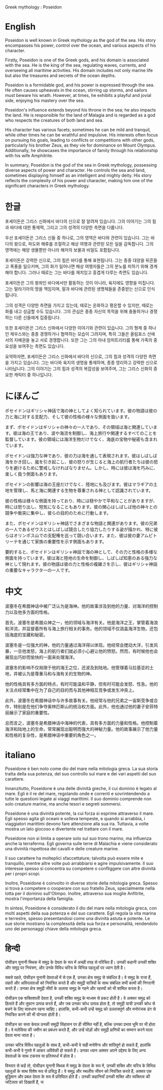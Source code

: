 Greek mythology : Poseidon

# English

Poseidon is well known in Greek mythology as the god of the sea. His story encompasses his power, control over the ocean, and various aspects of his character.

Firstly, Poseidon is one of the Greek gods, and his domain is associated with the sea. He is the king of the sea, regulating waves, currents, and overseeing all maritime activities. His domain includes not only marine life but also the treasures and secrets of the ocean depths.

Poseidon is a formidable god, and his power is expressed through the sea. He often causes upheavals in the ocean, stirring up storms, and sailors must beware his wrath. However, at times, he exhibits a playful and jovial side, enjoying his mastery over the sea.

Poseidon's influence extends beyond his throne in the sea; he also impacts the land. He is responsible for the land of Malagia and is regarded as a god who respects the creatures of both land and sea.

His character has various facets; sometimes he can be mild and tranquil, while other times he can be wrathful and impulsive. His interests often focus on pursuing his goals, leading to conflicts or competitions with other gods, particularly his brother Zeus, as they vie for dominance on Mount Olympus. Additionally, he showcases the importance of family through his relationship with his wife Amphitrite.

In summary, Poseidon is the god of the sea in Greek mythology, possessing diverse aspects of power and character. He controls the sea and land, sometimes displaying himself as an intelligent and mighty deity. His story reflects the complexity of his power and character, making him one of the significant characters in Greek mythology.

# 한글

포세이돈은 그리스 신화에서 바다의 신으로 잘 알려져 있습니다. 그의 이야기는 그의 힘과 바다에 대한 통제력, 그리고 그의 성격의 다양한 측면을 다룹니다.

우선 포세이돈은 그리스 신들 중 하나로, 그의 영역은 바다와 관련이 있습니다. 그는 바다의 왕으로, 파도와 해류를 조절하고 해상 여행과 관련된 모든 일을 감독합니다. 그의 영역에는 해양 생물뿐만 아니라 해저의 보물과 비밀도 포함됩니다.

포세이돈은 강력한 신으로, 그의 힘은 바다를 통해 표현됩니다. 그는 종종 대양을 뒤흔들고 폭풍을 일으키며, 그의 화가 일어나면 해상 여행자들은 그의 분노를 피하기 위해 경계해야 합니다. 그러나 때로는 그는 바다를 재치있고 흥겹게 다루는 측면도 있습니다.

포세이돈은 그의 왕좌인 바다에서만 활동하는 것이 아니라, 육지에도 영향을 미칩니다. 그는 말라기아의 땅을 책임지며, 말과 바다에 관련된 생명체들을 존중받는 신으로 인식됩니다.

그의 성격은 다양한 측면을 가지고 있는데, 때로는 온화하고 평온할 수 있지만, 때로는 화를 내고 성급할 수도 있습니다. 그의 관심은 종종 자신의 목적을 위해 충돌하거나 경쟁하는 다른 신들에게 집중됩니다.

또한 포세이돈은 그리스 신화에서 다양한 이야기와 관련이 있습니다. 그의 형제 중 하나인 제우스와는 종종 경쟁하거나 협력하는 모습이 그려지며, 특히 그들은 올림포스 산에서의 지배권을 놓고 서로 경쟁합니다. 또한 그는 그의 아내 암피트리티를 통해 가족의 중요성을 보여주는 측면도 있습니다.

요약하자면, 포세이돈은 그리스 신화에서 바다의 신으로, 그의 힘과 성격의 다양한 측면을 가지고 있습니다. 그는 바다와 육지의 생명을 통제하며, 종종 영리하고 강력한 신으로 나타납니다. 그의 이야기는 그의 힘과 성격의 복잡성을 보여주며, 그는 그리스 신화의 중요한 캐릭터 중 하나입니다.

# にほんご

ポセイドンはギリシャ神話で海の神としてよく知られています。彼の物語は彼の力と海に対する支配力、そして彼の性格の様々な側面を扱います。

まず、ポセイドンはギリシャの神々の一人であり、その領域は海と関連しています。彼は海の王であり、波や海流を制御し、海上旅行や関連するすべてのことを監督しています。彼の領域には海洋生物だけでなく、海底の宝物や秘密も含まれています。

ポセイドンは強力な神であり、彼の力は海を通して表現されます。彼はしばしば海をかき回し、嵐を引き起こし、彼の怒りが生じると海上の航行者たちは彼の怒りを避けるために警戒しなければなりません。しかし、時には彼は海を巧みに、楽しく扱う側面もあります。

ポセイドンの影響は海の王座だけでなく、陸地にも及びます。彼はマラギアの土地を管理し、馬と海に関連する生物を尊重される神として認識されています。

彼の性格は様々な側面を持っており、時には穏やかで平和なことがありますが、時には怒り出し、短気になることもあります。彼の関心はしばしば他の神々との競争や衝突に集中し、彼らの目的のために行動します。

また、ポセイドンはギリシャ神話でさまざまな物語と関連があります。彼の兄弟の一人であるゼウスとはしばしば競合したり協力したりする姿が描かれ、特に彼らはオリンポス山での支配権を巡って競い合います。また、彼は彼の妻アムピトリーテを通じて家族の重要性を示す側面もあります。

要約すると、ポセイドンはギリシャ神話で海の神として、その力と性格の多様な側面を持っています。彼は海と陸地の生命を制御し、しばしば知恵のある強力な神として現れます。彼の物語は彼の力と性格の複雑さを示し、彼はギリシャ神話の重要なキャラクターの一人です。

# 中文

波塞冬在希腊神话中被广泛认为是海神。他的故事涉及到他的力量、对海洋的控制力以及他多方面的性格。

首先，波塞冬是希腊众神之一，他的领域与海洋有关。他是海洋之王，掌管着海浪和洋流，并监督着所有与海上旅行相关的事务。他的领域不仅涵盖海洋生物，还包括海底的宝藏和秘密。

波塞冬是一位强大的神，他的力量通过海洋得以体现。他经常会搅动大洋，引发风暴，一旦他发怒，海上的航行者们就必须小心避让他的愤怒。然而，有时候他也会展现出巧妙而愉快的一面来处理海洋。

波塞冬的影响不仅局限于他的海王之位，还波及到陆地。他管理着马拉基亚的土地，并被认为是尊重马和与海有关的生物的神。

他的性格具有多方面的特点，有时可能温和平静，但有时可能会发怒、性急。他的关注点经常集中在为了自己的目的而与其他神相互竞争或发生冲突上。

此外，波塞冬在希腊神话中与许多故事有关。他经常与他的兄弟之一宙斯竞争或合作，特别是在他们争夺奥林匹斯山的统治权方面。此外，他也通过他的妻子安菲特丽展示了家庭的重要性。

总而言之，波塞冬是希腊神话中海神的代表，具有多方面的力量和性格。他控制着海洋和陆地上的生命，常常展现出聪明而强大的神秘力量。他的故事展示了他力量和性格的复杂性，是希腊神话中重要的角色之一。

# italiano

Poseidone è ben noto come dio del mare nella mitologia greca. La sua storia tratta della sua potenza, del suo controllo sul mare e dei vari aspetti del suo carattere.

Innanzitutto, Poseidone è una delle divinità greche, il cui dominio è legato al mare. Egli è il re del mare, regolando onde e correnti e sovrintendendo a tutte le questioni legate ai viaggi marittimi. Il suo dominio comprende non solo creature marine, ma anche tesori e segreti sommersi.

Poseidone è una divinità potente, la cui forza si esprime attraverso il mare. Egli spesso agita gli oceani e solleva tempeste, e quando si arrabbia, i viaggiatori marittimi devono fare attenzione alla sua ira. Tuttavia, a volte mostra un lato giocoso e divertente nel trattare con il mare.

Poseidone non si limita a operare solo sul suo trono marino, ma influenza anche la terraferma. Egli governa sulle terre di Malachia e viene considerato una divinità rispettosa dei cavalli e delle creature marine.

Il suo carattere ha molteplici sfaccettature; talvolta può essere mite e tranquillo, mentre altre volte può arrabbiarsi e agire impulsivamente. Il suo interesse spesso si concentra su competere o confliggere con altre divinità per i propri scopi.

Inoltre, Poseidone è coinvolto in diverse storie della mitologia greca. Spesso si trova a competere o cooperare con suo fratello Zeus, specialmente nella lotta per il dominio sull'Olimpo. Inoltre, attraverso sua moglie Anfitrite, mostra l'importanza della famiglia.

In sintesi, Poseidone è considerato il dio del mare nella mitologia greca, con molti aspetti della sua potenza e del suo carattere. Egli regola la vita marina e terrestre, spesso presentandosi come una divinità astuta e potente. Le sue storie mostrano la complessità della sua forza e personalità, rendendolo uno dei personaggi chiave della mitologia greca.

# हिन्दी

पोसीडन यूनानी मिथक में समुद्र के देवता के रूप में अच्छी तरह से परिचित हैं। उनकी कहानी उनकी शक्ति और समुद्र पर नियंत्रण, और उनके विविध चरित्र के विभिन्न पहलुओं पर ध्यान देती है।

सबसे पहले, पोसीडन यूनानी देवताओं में से एक हैं, उनका क्षेत्र समुद्र से संबंधित है। वे समुद्र के राजा हैं, लहरों और अविरलताओं को नियंत्रित करते हैं और समुद्री यात्रियों के साथ संबंधित सभी कामों की निगरानी करते हैं। उनका क्षेत्र समुद्री जीवों के अलावा समुद्र के गहने और रहस्यों को भी शामिल करता है।

पोसीडन एक शक्तिशाली देवता है, उनकी शक्ति समुद्र के माध्यम से प्रकट होती है। वे अक्सर समुद्र को हिलाते हैं और तूफान उत्पन्न करते हैं, और जब उनका क्रोध उत्पन्न होता है, तो समुद्री यात्री उनकी क्रोध से बचने के लिए सावधान रहना चाहिए। हालांकि, कभी-कभी उन्हें समुद्र को उल्लासपूर्ण और मनोरंजक ढंग से नियंत्रित करने की भी योग्यता होती है।

पोसीडन का सत्ता केवल उनकी समुद्री सिंहासन पर ही सीमित नहीं है, बल्कि उनका प्रभाव भूमि पर भी होता है। वे मलेसिया की जमीन का प्रबंधन करते हैं, और उन्हें घोड़ों और समुद्री प्राणियों का सम्मान करने वाला देवता माना जाता है।

उनका चरित्र विविध पहलुओं के साथ है, कभी-कभी वे सही मनोवैग्य और शांतिपूर्ण हो सकते हैं, हालांकि कभी-कभी वे गुस्से में आकर अविवेकी हो सकते हैं। उनका ध्यान अक्सर अपने उद्देश्य के लिए अन्य देवताओं के साथ टकराव या प्रतिस्पर्धा में होता है।

विस्तार से कहें तो, पोसीडन यूनानी मिथक में समुद्र के देवता के रूप में, उनकी शक्ति और चरित्र के विभिन्न पहलुओं के साथ विशेष रूप से प्रसिद्ध हैं। वे समुद्र और स्थलीय जीवन को नियंत्रित करते हैं, अक्सर एक बुद्धिमान और प्रबल देवता के रूप में प्रतिष्ठित होते हैं। उनकी कहानियाँ उनकी शक्ति और व्यक्तित्व की जटिलता को दिखाती हैं, ज
